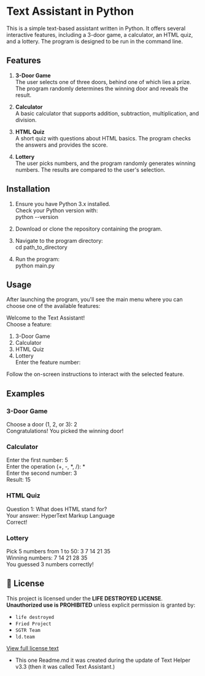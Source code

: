 # Text Assistant in Python

This is a simple text-based assistant written in Python. It offers several interactive features, including a 3-door game, a calculator, an HTML quiz, and a lottery. The program is designed to be run in the command line.

## Features

1. **3-Door Game**  
The user selects one of three doors, behind one of which lies a prize. The program randomly determines the winning door and reveals the result.

2. **Calculator**  
A basic calculator that supports addition, subtraction, multiplication, and division.

3. **HTML Quiz**  
A short quiz with questions about HTML basics. The program checks the answers and provides the score.

4. **Lottery**  
The user picks numbers, and the program randomly generates winning numbers. The results are compared to the user's selection.

## Installation

1. Ensure you have Python 3.x installed.  
Check your Python version with:  
python --version

2. Download or clone the repository containing the program.

3. Navigate to the program directory:  
cd path_to_directory

4. Run the program:  
python main.py

## Usage

After launching the program, you'll see the main menu where you can choose one of the available features:

Welcome to the Text Assistant!  
Choose a feature:  
1. 3-Door Game  
2. Calculator  
3. HTML Quiz  
4. Lottery  
Enter the feature number:

Follow the on-screen instructions to interact with the selected feature.

## Examples

### 3-Door Game  
Choose a door (1, 2, or 3): 2  
Congratulations! You picked the winning door!

### Calculator  
Enter the first number: 5  
Enter the operation (+, -, *, /): *  
Enter the second number: 3  
Result: 15

### HTML Quiz  
Question 1: What does HTML stand for?  
Your answer: HyperText Markup Language  
Correct!

### Lottery  
Pick 5 numbers from 1 to 50: 3 7 14 21 35  
Winning numbers: 7 14 21 28 35  
You guessed 3 numbers correctly!

## 📜 License 
This project is licensed under the **LIFE DESTROYED LICENSE**.  
**Unauthorized use is PROHIBITED** unless explicit permission is granted by:  
- `life destroyed`  
- `Fried Project`  
- `SGTR Team`  
- `ld.team`  

[View full license text](LICENSE)

- This one Readme.md it was created during the update of Text Helper v3.3 (then it was called Text Assistant.)
